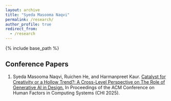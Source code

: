 ```yaml
---
layout: archive
title: "Syeda Masooma Naqvi"
permalink: /research/
author_profile: true
redirect_from:
  - /research
---
```


{% include base_path %}
## Conference Papers
1. Syeda Masooma Naqvi, Ruichen He, and Harmanpreet Kaur. [Catalyst for Creativity or a Hollow Trend?: A Cross-Level Perspective on The Role of Generative AI in Design.](/files/chi25-150.pdf) In Proceedings of the ACM Conference on Human Factors in Computing Systems (CHI 2025).
